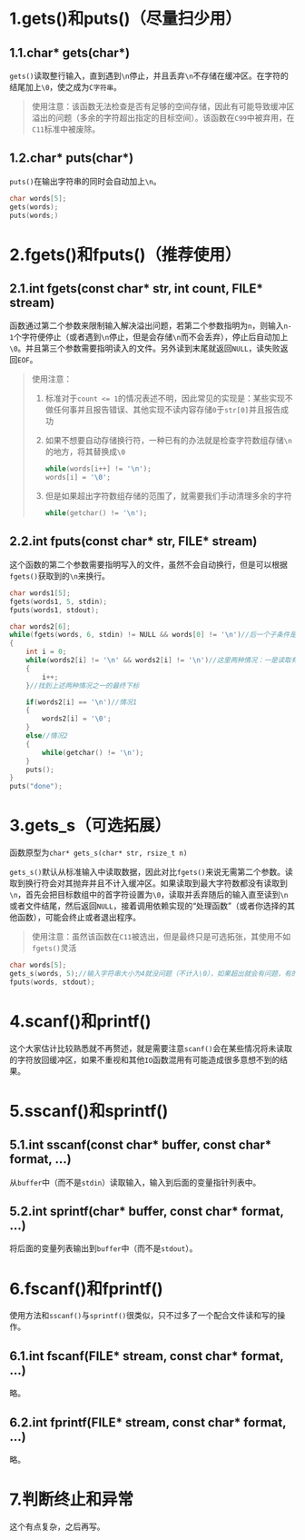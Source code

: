 # 1.gets()和puts()（尽量扫少用）

## 1.1.char\* gets(char\*)

`gets()`读取整行输入，直到遇到`\n`停止，并且丢弃`\n`不存储在缓冲区。在字符的结尾加上`\0`，使之成为`C字符串`。

> 使用注意：该函数无法检查是否有足够的空间存储，因此有可能导致缓冲区溢出的问题（多余的字符超出指定的目标空间）。该函数在`C99`中被弃用，在`C11`标准中被废除。

## 1.2.char\* puts(char\*)

`puts()`在输出字符串的同时会自动加上`\n`。

```c
char words[5];
gets(words);
puts(words;)
```

# 2.fgets()和fputs()（推荐使用）

## 2.1.int fgets(const char\* str, int count, FILE\* stream)

函数通过第二个参数来限制输入解决溢出问题，若第二个参数指明为`n`，则输入`n-1`个字符便停止（或者遇到`\n`停止，但是会存储`\n`而不会丢弃），停止后自动加上`\0`。并且第三个参数需要指明读入的文件。另外读到末尾就返回`NULL`，读失败返回`EOF`。

> 使用注意：
> 
> 1. 标准对于`count <= 1`的情况表述不明，因此常见的实现是：某些实现不做任何事并且报告错误、其他实现不读内容存储`0`于`str[0]`并且报告成功
> 
> 2. 如果不想要自动存储换行符，一种已有的办法就是检查字符数组存储`\n`的地方，将其替换成`\0`
>    
>    ```c
>    while(words[i++] != '\n');
>    words[i] = '\0';
>    ```
> 
> 3. 但是如果超出字符数组存储的范围了，就需要我们手动清理多余的字符
>    
>    ```c
>    while(getchar() != '\n');
>    ```

## 2.2.int fputs(const char\* str, FILE\* stream)

这个函数的第二个参数需要指明写入的文件，虽然不会自动换行，但是可以根据`fgets()`获取到的`\n`来换行。

```c
char words1[5];
fgets(words1, 5, stdin);
fputs(words1, stdout);

char words2[6];
while(fgets(words, 6, stdin) != NULL && words[0] != '\n')//后一个子条件是结束条件
{
    int i = 0;
    while(words2[i] != '\n' && words2[i] != '\n')//这里两种情况：一是读取有限字符串后回车；二是读取了部分字符串于数组中，填满的同时还有其他无效字符
    {
        i++;
    }//找到上述两种情况之一的最终下标

    if(words2[i] == '\n')//情况1
    {
        words2[i] = '\0';
    }
    else//情况2
    {
        while(getchar() != '\n');
    }
    puts();
}
puts("done");
```

# 3.gets_s（可选拓展）

函数原型为`char* gets_s(char* str, rsize_t n)`

`gets_s()`默认从标准输入中读取数据，因此对比`fgets()`来说无需第二个参数。读取到换行符会对其抛弃并且不计入缓冲区。如果读取到最大字符数都没有读取到`\n`，首先会把目标数组中的首字符设置为`\0`，读取并丢弃随后的输入直至读到`\n`或者文件结尾，然后返回`NULL`，接着调用依赖实现的“处理函数”（或者你选择的其他函数），可能会终止或者退出程序。

> 使用注意：虽然该函数在`C11`被选出，但是最终只是可选拓张，其使用不如`fgets()`灵活

```c
char words[5];
gets_s(words, 5);//输入字符串大小为4就没问题（不计入\0），如果超出就会有问题，有的编译器直接终止程序或者崩溃
fputs(words, stdout);
```

# 4.scanf()和printf()

这个大家估计比较熟悉就不再赘述，就是需要注意`scanf()`会在某些情况将未读取的字符放回缓冲区，如果不重视和其他`IO`函数混用有可能造成很多意想不到的结果。

# 5.sscanf()和sprintf()

## 5.1.int sscanf(const char\* buffer, const char\* format, ...)

从`buffer`中（而不是`stdin`）读取输入，输入到后面的变量指针列表中。

## 5.2.int sprintf(char\* buffer, const char\* format, ...)

将后面的变量列表输出到`buffer`中（而不是`stdout`）。

# 6.fscanf()和fprintf()

使用方法和`sscanf()`与`sprintf()`很类似，只不过多了一个配合文件读和写的操作。

## 6.1.int fscanf(FILE\* stream, const char\* format, ...)

略。

## 6.2.int fprintf(FILE\* stream, const char\* format, ...)

略。

# 7.判断终止和异常

这个有点复杂，之后再写。
